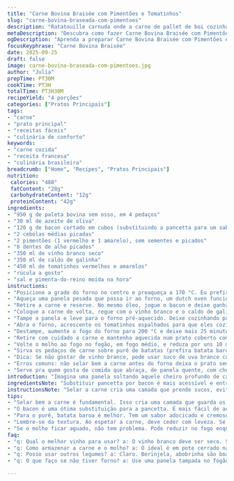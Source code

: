 ```yaml
---
title: "Carne Bovina Braisée com Pimentões e Tomatinhos"
slug: "carne-bovina-braseada-com-pimentoes"
description: "Ratatouille carnuda onde a carne de pallet de boi cozinha lentamente com pimentões coloridos e tomatinhos que explodem em sabor. O toque da pancetta garante um fundo defumado enquanto o vinho branco harmoniza a acidez e o caldo traz umidade. A roquette no final adiciona frescor e crocância ao prato servido sobre purê de batatas. Um prato reconfortante que exige paciência e atenção aos detalhes para extrair cada nuance de textura e aroma."
metaDescription: "Descubra como fazer Carne Bovina Braisée com Pimentões e Tomatinhos. Um prato reconfortante e cheio de sabor que vai aquecer sua mesa."
ogDescription: "Aprenda a preparar Carne Bovina Braisée com Pimentões e Tomatinhos. Uma delícia que combina sabores e texturas de forma irresistível."
focusKeyphrase: "Carne Bovina Braisée"
date: 2025-09-25
draft: false
image: carne-bovina-braseada-com-pimentoes.jpg
author: "Julia"
prepTime: PT30M
cookTime: PT3H
totalTime: PT3H30M
recipeYield: "4 porções"
categories: ["Pratos Principais"]
tags:
- "carne"
- "prato principal"
- "receitas fáceis"
- "culinária de conforto"
keywords:
- "carne cozida"
- "receita francesa"
- "culinária brasileira"
breadcrumb: ["Home", "Recipes", "Pratos Principais"]
nutrition: 
 calories: "480"
 fatContent: "28g"
 carbohydrateContent: "12g"
 proteinContent: "42g"
ingredients:
- "950 g de paleta bovina sem osso, em 4 pedaços"
- "30 ml de azeite de oliva"
- "120 g de bacon cortado em cubos (substituindo a pancetta para um sabor brasileiro)"
- "2 cebolas médias picadas"
- "2 pimentões (1 vermelho e 1 amarelo), sem sementes e picados"
- "8 dentes de alho picados"
- "350 ml de vinho branco seco"
- "350 ml de caldo de galinha"
- "450 ml de tomatinhos vermelhos e amarelos"
- "rúcula a gosto"
- "sal e pimenta-do-reino moída na hora"
instructions:
- "Posicione a grade do forno no centro e preaqueça a 170 °C. Eu prefiro essa temperatura um pouco abaixo do convencional para garantir cozimento tranquilo e uniforme."
- "Aqueça uma panela pesada que possa ir ao forno, um dutch oven funciona muito bem. Aqueça o azeite e sele os pedaços de carne, virando para dourar todos os lados, sem mexer demais, para formar aquela crosta saborosa e caramelizada. Tempere com sal e pimenta agora, ajuda a realçar o sabor da carne."
- "Retire a carne e reserve. No mesmo óleo, jogue o bacon e deixe ganhar cor, liberar gordura. Em seguida, acrescente cebola, pimentões e o alho; refogue até as cebolas ficarem translúcidas, quase douradinhas. Se a panela estiver seca demais, pingue um fio de azeite."
- "Coloque a carne de volta, regue com o vinho branco e o caldo de galinha. Suba o fogo para levar à fervura. Assim, o álcool do vinho evapora e o líquido começa a impregnar os sabores da carne e dos legumes."
- "Tampe a panela e leve para o forno pré-aquecido. Deixe cozinhando por cerca de 1 hora e 15 minutos. Não tem segredo – a carne deve começar a amolecer e os líquidos a reduzir um pouco."
- "Abra o forno, acrescente os tomatinhos espalhados para que eles cozinhem delicadamente e soltem seu suco, deixando a mistura mais rica. Cubra novamente e volte ao forno mais 1 hora – observe a maciez da carne espetando com uma faca, ela deve praticamente se desfazer no toque."
- "Destampe, aumente o fogo do forno para 200 °C e deixe mais 25 minutos para reduzir a graça dos líquidos e concentrar o sabor. É essa etapa que vai deixar o molho aveludado, brilhante e denso na medida."
- "Retire com cuidado a carne e mantenha aquecida num prato coberto com papel alumínio. Se quiser, pode deixar o forno desligado ainda quente para manter tudo quentão."
- "Volte o molho ao fogo no fogão, em fogo médio, e reduza por uns 10 minutos para pegar o ponto final, mexendo de vez em quando. Ajuste o sal e a pimenta. Esse molho não pode ficar aguado – tem que agarrar na colher e escorrer devagar."
- "Sirva os pedaços de carne sobre purê de batatas (prefira batata baroa ou macaxeira para um toque brasileiro) e nappe com o molho. Finalize com punhados de rúcula para o toque picante e crocante que corta a gordura."
- "Dica: Se não gostar de vinho branco, pode usar suco de uva branco com uma colher de vinagre de maçã para dar acidez sem perder sabor."
- "Erros comuns: não selar bem a carne antes do forno deixa o prato sem profundidade. Também, não tirar a carne para descansar antes do molho pode resultar em molho aguado e carne ressecada."
- "Serve pra quem gosta de comida que abraça, de panela quente, com cheiro que invade a casa inteira. Pra esperar na cozinha, com olho confiante no forno, atento aos sinais da carne."
introduction: "Imagina uma panela soltando aquele cheiro profundo de carne lento cozida, com pimentões coloridos e tomatinhos que estouram na boca, liberando frescor e umido sabor. Muita gente acha que braseado é complicado, mas no fundo é questão de paciência e observação - aguardar a carne amolecer sem perder o caldo rico que se forma no fundo. Eu já tentei mil variações, até que descobri que o lento cozimento aliado a uma boa selagem e o ajuste dos líquidos faz toda a diferença para conseguir pedaços macios, úmidos e com um molho que se agarre na língua. A rúcula, no fim do prato, é o contraponto perfeito para cortar a gordura e trazer crocância fresca. Serve na mesa, esquece de pressa e vem comer sem culpa."
ingredientsNote: "Substituir pancetta por bacon é mais acessível e entrega sabor defumado parecido, sem precisar correr atrás. Tomatinhos mistos (vermelhos e amarelos) dão um toque visual e sabor doce versus ácido, explorando texturas e cores. O vinho branco deve ser seco e de boa qualidade; um verde, tipo português, funciona bem e ainda leva o prato para outro patamar. Caldo caseiro sempre ajuda mas pode usar cubinho dissolvido em água quente – prefira o menos salgado, pois o reduce vai intensificar sabores e pode ficar salgado rápido. Alho muito picado libera aroma, mas cuidado para não queimar durante a refoga — mexa com frequência. A temperatura do forno levemente menor do que o tradicional garante que a carne amacie sem embolar ou perder a umidade. Caso não tenha forno à prova, transfira a panela com tampa para uma assadeira funda. Sal e pimenta são guarda-chuvas essenciais de temperos; ajuste sempre no fim."
instructionsNote: "Selar a carne cria uma camada que prende sucos, evita que ela resseque e confere sabor caramelo. O uso da mesma panela para refogar aproveita os sabores deixados na superfície – por isso não lave, só remova o excesso. O vinagre de maçã ou suco de uva branco amaciam e substituem o vinho branco para quem não quer álcool, mas reduzem o aroma. Ao colocar a carne no forno, use sua intuição para perceber quando os líquidos começam a borbulhar levemente; a carne deve estar parcialmente coberta para cozinhar por igual. Controle o tempo observando a textura da carne - ao espetar deve ceder sem resistência absurda. A redução final do molho é crucial para alcançar uma textura cremosa – preste atenção para não queimar. A roquette é uma escolha nossa que não aparece no prato francês original, mas faz uma diferença absurda, equilibrando gordura com frescor. Para deixar o molho com brilho, pode adicionar uma colher de manteiga sem lactose no fim do cozimento e mexer vigorosamente. Usar purê cremoso de batata é quase obrigatório – pra mim é o abraço final nesse prato rústico."
tips:
- "Selar bem a carne é fundamental. Isso cria uma camada que guarda os sucos. Acher que tá bom, não é só cor. Escute o chiado da carne. O som, a textura. Quando você toca, deve ser firme."
- "O bacon é uma ótima substituição para a pancetta. É mais fácil de achar e o sabor defumado é incrível. Se preferir, use toucinho. Mas, olhe o sal na receita. O bacon é salgado."
- "Para o purê, batata baroa é melhor. Tem um sabor adocicado e cremoso. Pode fazer com batata comum, mas a textura muda. E não esqueça de temperar bem com manteiga e sal."
- "Lembre-se da textura. Ao espetar a carne, deve ceder com leveza. Se estiver dura, não está pronta. Use um termômetro se precisar, mas olhe sempre. O aroma vai te guiar."
- "Se o molho ficar aguado, não tem problema. Pode reduzir no fogo enquanto remove a gordura que se forma. Cozinhe até que ele se concentre. É a chave para o sabor."
faq:
- "q: Qual o melhor vinho para usar? a: O vinho branco deve ser seco. Se não quiser vinho, suco de uva com vinagre de maçã. O suco proporciona um leve ácido, ajuda a equilibrar o prato."
- "q: Como armazenar a carne e o molho? a: O ideal é em pote cerrado na geladeira. Pode congelar também. A carne não deve secar. Quando reaquecer, adicione um pouco de água para ajudar."
- "q: Posso usar outros legumes? a: Claro. Berinjela, abobrinha são boas opções. Misture no forno. Providencia mais textura. Mas adapte o tempo de cozimento conforme o que usar."
- "q: O que faço se não tiver forno? a: Use uma panela tampada no fogão. Baixe o fogo. Cozinhe lentamente. Assim, a carne fica macia. Mas preste atenção para não queimar."

---
```

